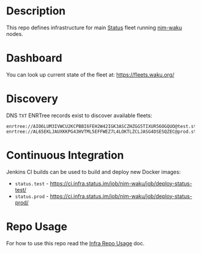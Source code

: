 # Description

This repo defines infrastructure for main [Status](http://status.im/) fleet running [nim-waku](https://github.com/waku-org/nwaku) nodes.

# Dashboard

You can look up current state of the fleet at: https://fleets.waku.org/

# Discovery

DNS `TXT` ENRTree records exist to discover available fleets:
```
enrtree://AIO6LUM3IVWCU2KCPBBI6FEH2W42IGK3ASCZHZGG5TIXUR56OGQUO@test.status.nodes.status.im
enrtree://AL65EKLJAUXKKPG43HVTML5EFFWEZ7L4LOKTLZCLJASG4DSESQZEC@prod.status.nodes.status.im
```

# Continuous Integration

Jenkins CI builds can be used to build and deploy new Docker images:

* `status.test` - https://ci.infra.status.im/job/nim-waku/job/deploy-status-test/
* `status.prod` - https://ci.infra.status.im/job/nim-waku/job/deploy-status-prod/

# Repo Usage

For how to use this repo read the [Infra Repo Usage](https://github.com/status-im/infra-docs/blob/master/docs/general/ansible_terraform.md) doc.
